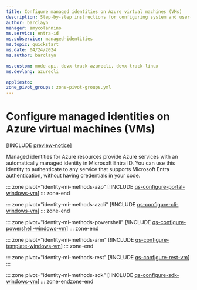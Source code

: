 ```yaml
---
title: Configure managed identities on Azure virtual machines (VMs)
description: Step-by-step instructions for configuring system and user-assigned managed identities on an Azure VMs.
author: barclayn
manager: amycolannino
ms.service: entra-id
ms.subservice: managed-identities
ms.topic: quickstart
ms.date: 04/24/2024
ms.author: barclayn

ms.custom: mode-api, devx-track-azurecli, devx-track-linux
ms.devlang: azurecli

appliesto:
zone_pivot_groups: zone-pivot-groups.yml
---
```


# Configure managed identities on Azure virtual machines (VMs)

[!INCLUDE [preview-notice](~/includes/entra-msi-preview-notice.md)]

Managed identities for Azure resources provide Azure services with an automatically managed identity in Microsoft Entra ID. You can use this identity to authenticate to any service that supports Microsoft Entra authentication, without having credentials in your code. 

::: zone pivot="identity-mi-methods-azp"
[!INCLUDE [qs-configure-portal-windows-vm](includes/qs-configure-portal-windows-vm.md)]
::: zone-end

::: zone pivot="identity-mi-methods-azcli"
[!INCLUDE [qs-configure-cli-windows-vm](includes/qs-configure-cli-windows-vm.md)]
::: zone-end

::: zone pivot="identity-mi-methods-powershell"
[!INCLUDE [qs-configure-powershell-windows-vm](includes/qs-configure-powershell-windows-vm.md)]
::: zone-end

::: zone pivot="identity-mi-methods-arm"
[!INCLUDE [qs-configure-template-windows-vm](includes/qs-configure-template-windows-vm.md)]
::: zone-end

::: zone pivot="identity-mi-methods-rest"
[!INCLUDE [qs-configure-rest-vm](includes/qs-configure-rest-vm.md)]
::: 

::: zone pivot="identity-mi-methods-sdk"
[!INCLUDE [qs-configure-sdk-windows-vm](includes/qs-configure-sdk-windows-vm.md)]
::: zone-endzone-end
